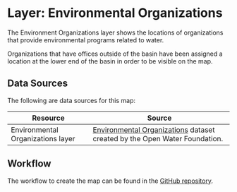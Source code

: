 # Layer: Environmental Organizations #

The Environment Organizations layer shows the locations of organizations
that provide environmental programs related to water.

Organizations that have offices outside of the basin have been assigned a location
at the lower end of the basin in order to be visible on the map.

## Data Sources ##

The following are data sources for this map:

| **Resource** | **Source** |
| -- | -- |
| Environmental Organizations layer | [Environmental Organizations](https://data.openwaterfoundation.org/state/co/owf/environment-orgs/) dataset created by the Open Water Foundation. |

## Workflow ##

The workflow to create the map can be found in the [GitHub repository](https://github.com/OpenWaterFoundation/owf-infomapper-co-big-thompson/tree/master/workflow/BasinEntities/Environment-Organizations).
